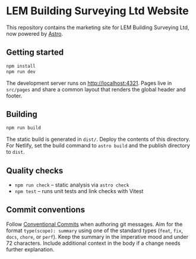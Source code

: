 # LEM Building Surveying Ltd Website

This repository contains the marketing site for LEM Building Surveying Ltd, now powered by [Astro](https://astro.build/).

## Getting started

```bash
npm install
npm run dev
```

The development server runs on <http://localhost:4321>. Pages live in `src/pages` and share a common layout that renders the global header and footer.

## Building

```bash
npm run build
```

The static build is generated in `dist/`. Deploy the contents of this directory. For Netlify, set the build command to `astro build` and the publish directory to `dist`.

## Quality checks

- `npm run check` – static analysis via `astro check`
- `npm test` – runs unit tests and link checks with Vitest

## Commit conventions

Follow [Conventional Commits](https://www.conventionalcommits.org/) when authoring git messages. Aim for the format `type(scope): summary` using one of the standard types (`feat`, `fix`, `docs`, `chore`, or `perf`). Keep the summary in the imperative mood and under 72 characters. Include additional context in the body if a change needs further explanation.
